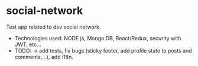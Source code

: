 # social-network

Test app related to dev social network.
- Technologies used: NODE js, Mongo DB, React/Redux, security with JWT, etc...
- TODO: -> add tests, fix bugs (sticky footer, add profile state to posts and comments,...), add i18n.
